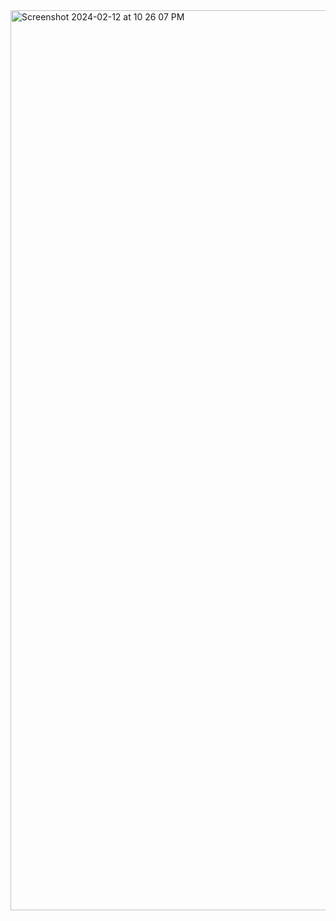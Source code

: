 <img width="1440" alt="Screenshot 2024-02-12 at 10 26 07 PM" src="https://github.com/RishikeshKeshav/JavaScript/assets/111613476/191f1589-ab14-4632-98e5-4c291f9d8ac5">
